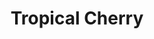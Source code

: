 ---
sw-dress-id: tropical-cherry
sw-dress-name: &title Tropical Cherry
sw-dress-collection-id: simplicite
sw-dress-producer: Amelii
sw-dress-colors:
  - слонова кост
sw-dress-sizes: от XS до XXL
sw-dress-model-size: S, слонова кост
sw-dress-price: 2150
sw-dress-description: &desc |-
  Рокля, която ще впечатли всеки. Внушителна, но в същото време много елегантна рокля от шифон в цвят слонова кост с цепка и обемен ръкав. Подходяща за всеки стил сватба, моделът показва класа и лукс, без да й е необходимо нищо в повече.
sw-dress-photos:
  - head
  - front
  - back
  - close
  - moving
  - back-2

title: *title
description: *desc
layout: dress
image: /assets/images/dresses/tropical-cherry-front-1280.JPG
permalink: /dresses/tropical-cherry
---